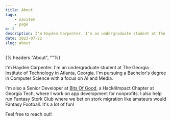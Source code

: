 ```yaml
---
title: About
tags:
    - navitem
    - page
o: 2
description: I'm Hayden Carpenter. I'm an undergraduate student at The Georgia Institute of Technology in Atlanta, Georgia...
date: 2023-07-22
slug: about
---
```


{% headers "About", ""%}

I'm Hayden Carpenter. I'm an undergraduate student at The Georgia Institute of Technology in Atlanta, Georgia.
I'm pursuing a Bachelor's degree in Computer Science with a focus on AI and Media.

I'm also a Senior Developer at [Bits Of Good](https://bitsofgood.org), a Hack4Impact Chapter at Georgia Tech, where I work on app development for nonprofits. I also help run Fantasy Stork Club where we bet on stork migration like amateurs would Fantasy Football. It's a lot of fun!

Feel free to reach out!